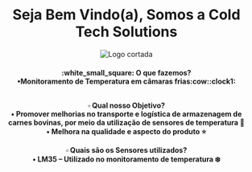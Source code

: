 <center> 
  <h1> Seja Bem Vindo(a), Somos a Cold Tech Solutions </h1>

![Logo cortada](https://user-images.githubusercontent.com/125835466/234414691-96f965ba-6bd7-4008-8025-50a0af75cd39.png)

<h4>:white_small_square: O que fazemos? <br/>
•Monitoramento de Temperatura em câmaras frias:cow::clock1: <br/><br/>

:white_small_square: Qual nosso Objetivo? <br/>
• Promover melhorias no transporte e logística de armazenagem de carnes bovinas, por meio da utilização de sensores de temperatura :articulated_lorry: <br/>
• Melhora na qualidade e aspecto do produto :star:<br/>

:white_small_square: Quais são os Sensores utilizados? <br/>
•	LM35 – Utilizado no monitoramento de temperatura :snowflake: <br/>
<center/>
  
